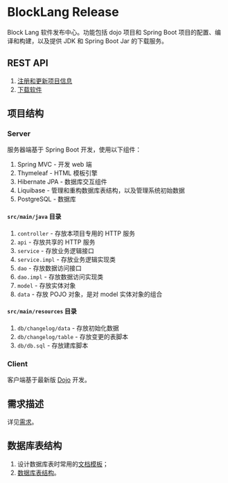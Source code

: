 ﻿# BlockLang Release

Block Lang 软件发布中心。功能包括 dojo 项目和 Spring Boot 项目的配置、编译和构建，以及提供 JDK 和 Spring Boot Jar 的下载服务。

## REST API

1. [注册和更新项目信息](https://github.com/blocklang/blocklang-installer/blob/master/docs/API/01_installers.md)
2. [下载软件](https://github.com/blocklang/blocklang-installer/blob/master/docs/API/02_apps.md)

## 项目结构

### Server

服务器端基于 Spring Boot 开发，使用以下组件：

1. Spring MVC - 开发 web 端
2. Thymeleaf - HTML 模板引擎
3. Hibernate JPA - 数据库交互组件
4. Liquibase - 管理和重构数据库表结构，以及管理系统初始数据
5. PostgreSQL - 数据库

#### `src/main/java` 目录

1. `controller` - 存放本项目专用的 HTTP 服务
2. `api` - 存放共享的 HTTP 服务
3. `service` - 存放业务逻辑接口
4. `service.impl` - 存放业务逻辑实现类
5. `dao` - 存放数据访问接口
6. `dao.impl` - 存放数据访问实现类
7. `model` - 存放实体对象
8. `data` - 存放 POJO 对象，是对 model 实体对象的组合

#### `src/main/resources` 目录

1. `db/changelog/data` - 存放初始化数据
2. `db/changelog/table` - 存放变更的表脚本
3. `db/db.sql` - 存放建库脚本

### Client

客户端基于最新版 [Dojo](https://dojo.io/) 开发。

## 需求描述

详见[需求](docs/README.md)。

## 数据库表结构

1. 设计数据库表时常用的[文档模板](docs/db/TEMPLATE.md)；
2. [数据库表结构](docs/db/README.md)。
